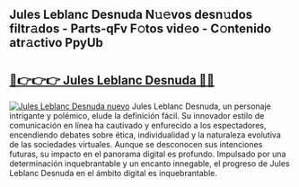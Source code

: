 ## Jules Leblanc Desnuda N𝚞𝚎vos desn𝚞dos filtr𝚊dos - Parts-qFv F𝚘tos vid𝚎o - C𝚘ntenido atr𝚊ctivo PpyUb

# <h2><a href="http://mb1jrn.tromn.icu/?c=Jules+Leblanc+Desnuda">🔗👉👉👉 Jules Leblanc Desnuda 🔗🔗</a></h2>

[![Jules Leblanc Desnuda nuevo](https://i.imgur.com/pEAQMta.gif)](http://mb1jrn.tromn.icu/?c=Jules+Leblanc+Desnuda)
Jules Leblanc Desnuda, un personaje intrigante y polémico, elude la definición fácil. Su innovador estilo de comunicación en línea ha cautivado y enfurecido a los espectadores, encendiendo debates sobre ética, individualidad y la naturaleza evolutiva de las sociedades virtuales. Aunque se desconocen sus intenciones futuras, su impacto en el panorama digital es profundo. Impulsado por una determinación inquebrantable y un encanto innegable, el progreso de Jules Leblanc Desnuda en el ámbito digital es inquebrantable.
